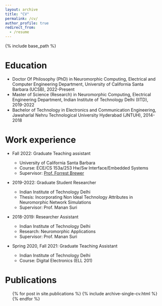 ```yaml
---
layout: archive
title: "CV"
permalink: /cv/
author_profile: true
redirect_from:
  - /resume
---
```


{% include base_path %}

Education
======
* Doctor Of Philosophy (PhD) in Neuromorphic Computing, Electrical and Computer Engineering Department, University of California Santa Barbara (UCSB), 2022-Present
* Master of Science (Research) in Neuromorphic Computing, Electrical Engineering Department, Indian Institute of Technology Delhi (IITD), 2019-2022
* Bachelor of Technology in Electronics and Communication Engineering, Jawaharlal Nehru Technological University Hyderabad (JNTUH), 2014-2018

Work experience
======

* Fall 2022: Graduate Teaching assistant 
  * University of California Santa Barbara
  * Course: ECE/CS 153a/253 Hw/Sw Interface/Embedded Systems
  * Supervisor: [Prof. Forrest Brewer](https://www.ece.ucsb.edu/people/faculty/forrest-brewer)

* 2019-2022: Graduate Student Researcher 
  * Indian Institute of Technology Delhi
  * Thesis: Incorporating Non Ideal Technology Attributes in Neuromorphic Network Simulations
  * Supervisor: Prof. Manan Suri

* 2018-2019: Researcher Assistant
  * Indian Institute of Technology Delhi
  * Research: Neuromorphic Applications
  * Supervisor: Prof. Manan Suri
  
* Spring 2020, Fall 2021: Graduate Teaching Assistant
  * Indian Institute of Technology Delhi
  * Course: Digital Electronics (ELL 201)
  
Publications
======
  <ul>{% for post in site.publications %}
    {% include archive-single-cv.html %}
  {% endfor %}</ul>
  
